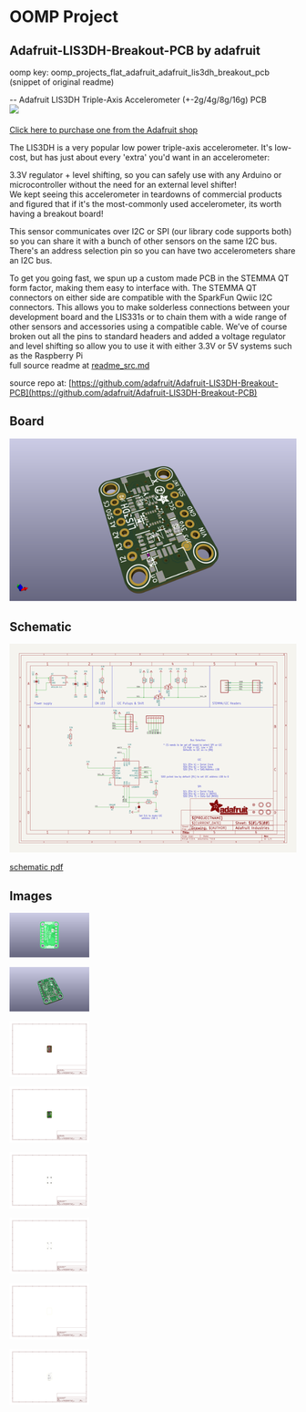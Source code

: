 # OOMP Project  
## Adafruit-LIS3DH-Breakout-PCB  by adafruit  
  
oomp key: oomp_projects_flat_adafruit_adafruit_lis3dh_breakout_pcb  
(snippet of original readme)  
  
-- Adafruit LIS3DH Triple-Axis Accelerometer (+-2g/4g/8g/16g) PCB  
<a href="http://www.adafruit.com/products/2809"><img src="assets/2809.jpg?raw=true" width="500px"><br/>  
Click here to purchase one from the Adafruit shop</a>  
  
The LIS3DH is a very popular low power triple-axis accelerometer. It's low-cost, but has just about every 'extra' you'd want in an accelerometer:  
  
3.3V regulator + level shifting, so you can safely use with any Arduino or microcontroller without the need for an external level shifter!  
We kept seeing this accelerometer in teardowns of commercial products and figured that if it's the most-commonly used accelerometer, its worth having a breakout board!  
  
This sensor communicates over I2C or SPI (our library code supports both) so you can share it with a bunch of other sensors on the same I2C bus. There's an address selection pin so you can have two accelerometers share an I2C bus.  
  
To get you going fast, we spun up a custom made PCB in the STEMMA QT form factor, making them easy to interface with. The STEMMA QT connectors on either side are compatible with the SparkFun Qwiic I2C connectors. This allows you to make solderless connections between your development board and the LIS331s or to chain them with a wide range of other sensors and accessories using a compatible cable. We’ve of course broken out all the pins to standard headers and added a voltage regulator and level shifting so allow you to use it with either 3.3V or 5V systems such as the Raspberry Pi  
  full source readme at [readme_src.md](readme_src.md)  
  
source repo at: [https://github.com/adafruit/Adafruit-LIS3DH-Breakout-PCB](https://github.com/adafruit/Adafruit-LIS3DH-Breakout-PCB)  
## Board  
  
[![working_3d.png](working_3d_600.png)](working_3d.png)  
## Schematic  
  
[![working_schematic.png](working_schematic_600.png)](working_schematic.png)  
  
[schematic pdf](working_schematic.pdf)  
## Images  
  
[![working_3D_bottom.png](working_3D_bottom_140.png)](working_3D_bottom.png)  
  
[![working_3D_top.png](working_3D_top_140.png)](working_3D_top.png)  
  
[![working_assembly_page_01.png](working_assembly_page_01_140.png)](working_assembly_page_01.png)  
  
[![working_assembly_page_02.png](working_assembly_page_02_140.png)](working_assembly_page_02.png)  
  
[![working_assembly_page_03.png](working_assembly_page_03_140.png)](working_assembly_page_03.png)  
  
[![working_assembly_page_04.png](working_assembly_page_04_140.png)](working_assembly_page_04.png)  
  
[![working_assembly_page_05.png](working_assembly_page_05_140.png)](working_assembly_page_05.png)  
  
[![working_assembly_page_06.png](working_assembly_page_06_140.png)](working_assembly_page_06.png)  
